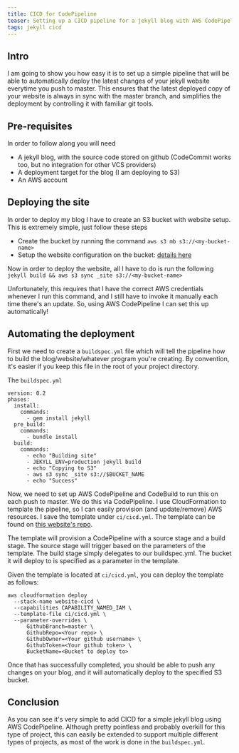 ```yaml
---
title: CICD for CodePipeline
teaser: Setting up a CICD pipeline for a jekyll blog with AWS CodePipeline
tags: jekyll cicd
---
```


## Intro
I am going to show you how easy it is to set up a simple pipeline that will be able to automatically deploy the latest changes of your jekyll website everytime you push to master.
This ensures that the latest deployed copy of your website is always in sync with the master branch, and simplifies the deployment by controlling it with familiar git tools.

## Pre-requisites
In order to follow along you will need
- A jekyll blog, with the source code stored on github (CodeCommit works too, but no integration for other VCS providers)
- A deployment target for the blog (I am deploying to S3)
- An AWS account

## Deploying the site
In order to deploy my blog I have to create an S3 bucket with website setup. This is extremely simple, just follow these steps
- Create the bucket by running the command `aws s3 mb s3://<my-bucket-name>`
- Setup the website configuration on the bucket: [details here](https://docs.aws.amazon.com/AmazonS3/latest/dev/EnableWebsiteHosting.html)

Now in order to deploy the website, all I have to do is run the following
`jekyll build && aws s3 sync _site s3://<my-bucket-name>`

Unfortunately, this requires that I have the correct AWS credentials whenever I run this command, and I still have to invoke it manually each time there's an update.
So, using AWS CodePipeline I can set this up automatically!

## Automating the deployment
First we need to create a `buildspec.yml` file which will tell the pipeline how to build the blog/website/whatever program you're creating.
By convention, it's easier if you keep this file in the root of your project directory. 

The `buildspec.yml`

```
version: 0.2
phases:
  install:
    commands:
      - gem install jekyll  
  pre_build:
    commands:
      - bundle install
  build:
    commands: 
      - echo "Building site"
      - JEKYLL_ENV=production jekyll build 
      - echo "Copying to S3"
      - aws s3 sync _site s3://$BUCKET_NAME
      - echo "Success"
```

Now, we need to set up AWS CodePipeline and CodeBuild to run this on each push to master.
We do this via CodePipeline. I use CloudFormation to template the pipeline, so I can easily provision (and update/remove) AWS resources. I save the template under `ci/cicd.yml`.
The template can be found on [this website's repo](https://github.com/jhuizy/website/tree/master/ci/cicd.yml).

The template will provision a CodePipeline with a source stage and a build stage. The source stage will trigger based on the parameters of the template. The build stage simply delegates to our buildspec.yml. The bucket it will deploy to is specified as a parameter in the template.

Given the template is located at `ci/cicd.yml`, you can deploy the template as follows:

```
aws cloudformation deploy 
  --stack-name website-cicd \
  --capabilities CAPABILITY_NAMED_IAM \
  --template-file ci/cicd.yml \
  --parameter-overrides \
      GithubBranch=master \
      GithubRepo=<Your repo> \
      GithubOwner=<Your github username> \
      GithubToken=<Your github token> \
      BucketName=<Bucket to deploy to> 

```

Once that has successfully completed, you should be able to push any changes on your blog, and it will automatically deploy to the specified S3 bucket.

## Conclusion
As you can see it's very simple to add CICD for a simple jekyll blog using AWS CodePipeline. Although pretty pointless and probably overkill for this type of project, this can easily be extended to support multiple different types of projects, as most of the work is done in the `buildspec.yml`.
